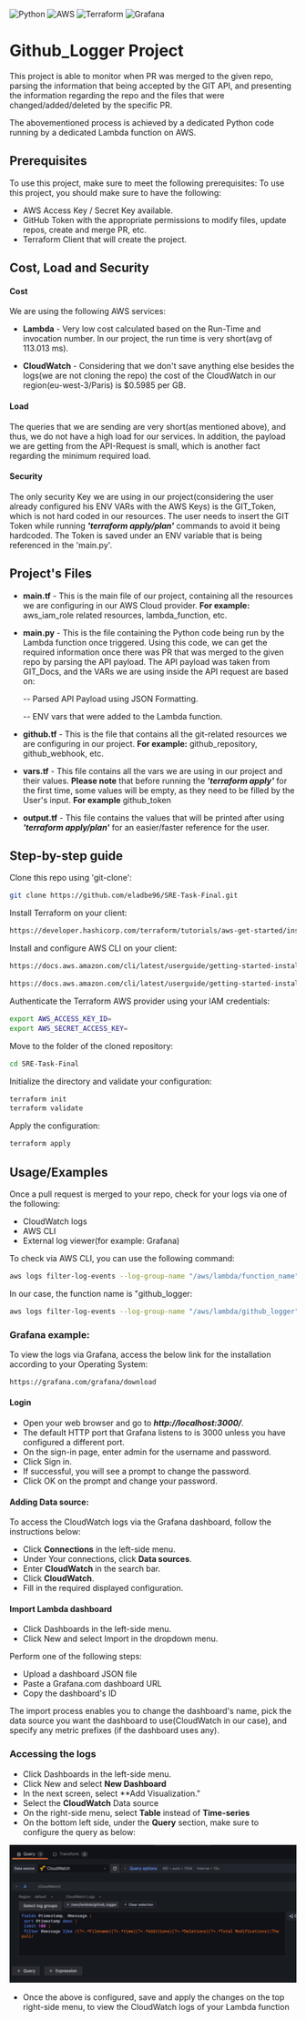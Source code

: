 ![Python](https://img.shields.io/badge/python-3670A0?style=for-the-badge&logo=python&logoColor=ffdd54)
![AWS](https://img.shields.io/badge/AWS-%23FF9900.svg?style=for-the-badge&logo=amazon-aws&logoColor=white)
![Terraform](https://img.shields.io/badge/terraform-%235835CC.svg?style=for-the-badge&logo=terraform&logoColor=white)
![Grafana](https://img.shields.io/badge/grafana-%23F46800.svg?style=for-the-badge&logo=grafana&logoColor=white)

# Github_Logger Project

This project is able to monitor when PR was merged to the given repo, parsing the information
that being accepted by the GIT API, and presenting the information regarding the repo and the 
files that were changed/added/deleted by the specific PR.

The abovementioned process is achieved by a dedicated Python code running by a dedicated Lambda function
on AWS.
## Prerequisites

To use this project, make sure to meet the following prerequisites:
To use this project, you should make sure to have the following:

* AWS Access Key / Secret Key available.
* GitHub Token with the appropriate permissions to modify files, update repos, create and merge PR, etc.
* Terraform Client that will create the project.
## Cost, Load and Security

#### Cost 

We are using the following AWS services:

* **Lambda** -  Very low cost calculated based on the Run-Time and invocation number.
In our project, the run time is very short(avg of 113.013 ms).

* **CloudWatch** - Considering that we don't save anything else besides the logs(we are not cloning the repo) 
the cost of the CloudWatch in our region(eu-west-3/Paris) is $0.5985 per GB.

#### Load

The queries that we are sending are very short(as mentioned above), and thus, we do not have a high load
for our services.
In addition, the payload we are getting from the API-Request is small, which is another fact regarding
the minimum required load.

#### Security

The only security Key we are using in our project(considering the user already configured his ENV VARs with the AWS Keys)
is the GIT_Token, which is not hard coded in our resources.
The user needs to insert the GIT Token while running ***'terraform apply/plan'*** commands to avoid it being hardcoded.
The Token is saved under an ENV variable that is being referenced in the 'main.py'.


## Project's Files

* **main.tf** - This is the main file of our project, containing all the resources we are configuring in our AWS Cloud provider. **For example:** aws_iam_role related resources, lambda_function, etc.

* **main.py** - This is the file containing the Python code being run by the Lambda function once triggered. Using this code, we can get the required information once there was PR that was merged to the given repo by parsing the API payload. The API payload was taken from GIT_Docs, and the VARs we are using inside the API request are based on:

    -- Parsed API Payload using JSON Formatting.

    -- ENV vars that were added to the Lambda function.

* **github.tf** - This is the file that contains all the git-related resources we are configuring in our project. **For example:** github_repository, github_webhook, etc.

* **vars.tf** - This file contains all the vars we are using in our project and their values. **Please note** that before running the ***'terraform apply'*** for the first time, some values will be empty, as they need to be filled by the User's input. **For example** github_token

* **output.tf** - This file contains the values that will be printed after using ***'terraform apply/plan'*** for an easier/faster reference for the user.

## Step-by-step guide

Clone this repo using 'git-clone':
```bash
git clone https://github.com/eladbe96/SRE-Task-Final.git
```
Install Terraform on your client:
```bash
https://developer.hashicorp.com/terraform/tutorials/aws-get-started/install-cli
```
Install and configure AWS CLI on your client:
```bash
https://docs.aws.amazon.com/cli/latest/userguide/getting-started-install.html
```
```bash
https://docs.aws.amazon.com/cli/latest/userguide/getting-started-install.html
```
Authenticate the Terraform AWS provider using your IAM credentials:
```bash
export AWS_ACCESS_KEY_ID=
export AWS_SECRET_ACCESS_KEY=
```
Move to the folder of the cloned repository:
```bash
cd SRE-Task-Final
```
Initialize the directory and validate your configuration:
```bash
terraform init
terraform validate
```
Apply the configuration:
```bash
terraform apply
```

## Usage/Examples

Once a pull request is merged to your repo, check for your logs via one of the following:

* CloudWatch logs
* AWS CLI 
* External log viewer(for example: Grafana)

To check via AWS CLI, you can use the following command:
```bash
aws logs filter-log-events --log-group-name "/aws/lambda/function_name" | less
```
In our case, the function name is "github_logger:
```bash
aws logs filter-log-events --log-group-name "/aws/lambda/github_logger" | less
```

### Grafana example:

To view the logs via Grafana, access the below link for the installation according to your Operating System:

```bash
https://grafana.com/grafana/download
```
#### Login
* Open your web browser and go to ***http://localhost:3000/***.
* The default HTTP port that Grafana listens to is 3000 unless you have configured a different port.
* On the sign-in page, enter admin for the username and password.
* Click Sign in.
* If successful, you will see a prompt to change the password.
* Click OK on the prompt and change your password.

#### Adding Data source:

To access the CloudWatch logs via the Grafana dashboard, follow the instructions below:

* Click **Connections** in the left-side menu.
* Under Your connections, click **Data sources**.
* Enter **CloudWatch** in the search bar.
* Click **CloudWatch**.
* Fill in the required displayed configuration.

#### Import Lambda dashboard

* Click Dashboards in the left-side menu.
* Click New and select Import in the dropdown menu.

Perform one of the following steps:

* Upload a dashboard JSON file
* Paste a Grafana.com dashboard URL
* Copy the dashboard's ID

The import process enables you to change the dashboard's name, pick the data source you want the dashboard to use(CloudWatch in our case), and specify any metric prefixes (if the dashboard uses any).


### Accessing the logs

* Click Dashboards in the left-side menu.
* Click New and select **New Dashboard**
* In the next screen, select **Add Visualization."
* Select the **CloudWatch** Data source
* On the right-side menu, select **Table** instead of **Time-series**
* On the bottom left side, under the **Query** section, make sure to configure the query as below:

![Alt text](/Screenshots/Grafana_Query.png?raw=true "Grafana example")

* Once the above is configured, save and apply the changes on the top right-side menu, to view the CloudWatch logs of your Lambda function
